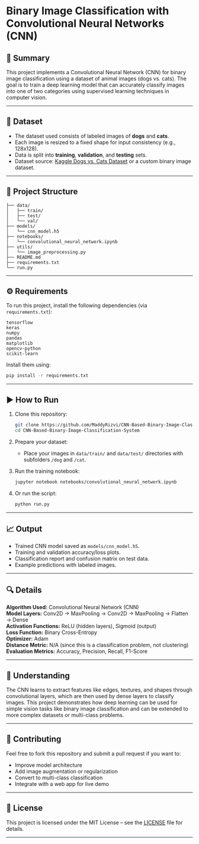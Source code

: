 
# Binary Image Classification with Convolutional Neural Networks (CNN)

## 📌 Summary

This project implements a Convolutional Neural Network (CNN) for binary image classification using a dataset of animal images (dogs vs. cats). The goal is to train a deep learning model that can accurately classify images into one of two categories using supervised learning techniques in computer vision.

---

## 📁 Dataset

- The dataset used consists of labeled images of **dogs** and **cats**.
- Each image is resized to a fixed shape for input consistency (e.g., 128x128).
- Data is split into **training**, **validation**, and **testing** sets.
- Dataset source: [Kaggle Dogs vs. Cats Dataset](https://www.kaggle.com/c/dogs-vs-cats/data) or a custom binary image dataset.

---

## 📂 Project Structure

```
├── data/
│   ├── train/
│   ├── test/
│   └── val/
├── models/
│   └── cnn_model.h5
├── notebooks/
│   └── convolutional_neural_network.ipynb
├── utils/
│   └── image_preprocessing.py
├── README.md
├── requirements.txt
└── run.py
```

---

## ⚙️ Requirements

To run this project, install the following dependencies (via `requirements.txt`):

```
tensorflow
keras
numpy
pandas
matplotlib
opencv-python
scikit-learn
```

Install them using:

```bash
pip install -r requirements.txt
```

---

## ▶️ How to Run

1. Clone this repository:
   ```bash
   git clone https://github.com/MaddyRizvi/CNN-Based-Binary-Image-Classification-System
   cd CNN-Based-Binary-Image-Classification-System
   ```

2. Prepare your dataset:
   - Place your images in `data/train/` and `data/test/` directories with subfolders `/dog` and `/cat`.

3. Run the training notebook:
   ```bash
   jupyter notebook notebooks/convolutional_neural_network.ipynb
   ```

4. Or run the script:
   ```bash
   python run.py
   ```

---

## 📈 Output

- Trained CNN model saved as `models/cnn_model.h5`.
- Training and validation accuracy/loss plots.
- Classification report and confusion matrix on test data.
- Example predictions with labeled images.

---

## 🔍 Details

**Algorithm Used:** Convolutional Neural Network (CNN)  
**Model Layers:** Conv2D → MaxPooling → Conv2D → MaxPooling → Flatten → Dense  
**Activation Functions:** ReLU (hidden layers), Sigmoid (output)  
**Loss Function:** Binary Cross-Entropy  
**Optimizer:** Adam  
**Distance Metric:** N/A (since this is a classification problem, not clustering)  
**Evaluation Metrics:** Accuracy, Precision, Recall, F1-Score

---

## 🧠 Understanding

The CNN learns to extract features like edges, textures, and shapes through convolutional layers, which are then used by dense layers to classify images. This project demonstrates how deep learning can be used for simple vision tasks like binary image classification and can be extended to more complex datasets or multi-class problems.

---

## 🤝 Contributing

Feel free to fork this repository and submit a pull request if you want to:
- Improve model architecture
- Add image augmentation or regularization
- Convert to multi-class classification
- Integrate with a web app for live demo

---

## 📜 License

This project is licensed under the MIT License – see the [LICENSE](LICENSE) file for details.

---
